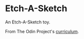 # Etch-A-Sketch

An Etch-A-Sketch toy.

From The Odin Project's [curriculum](https://www.theodinproject.com/courses/web-development-101/lessons/etch-a-sketch-project).